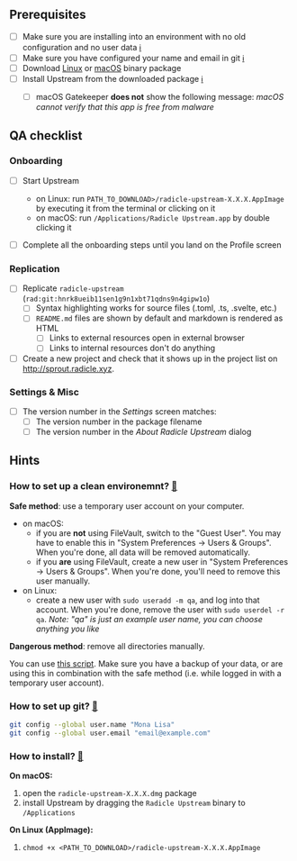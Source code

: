 ## Prerequisites

- [ ] Make sure you are installing into an environment with no old
      configuration and no user data [ℹ️](#01)
- [ ] Make sure you have configured your name and email in git [ℹ️](#02)
- [ ] Download [Linux][ln] or [macOS][mc] binary package
- [ ] Install Upstream from the downloaded package [ℹ️](#03)
  - [ ] macOS Gatekeeper **does not** show the following message:
        _macOS cannot verify that this app is free from malware_


## QA checklist

### Onboarding

- [ ] Start Upstream
  - on Linux: run `PATH_TO_DOWNLOAD>/radicle-upstream-X.X.X.AppImage` by
    executing it from the terminal or clicking on it
  - on macOS: run `/Applications/Radicle Upstream.app` by double clicking it
- [ ] Complete all the onboarding steps until you land on the Profile screen


### Replication

- [ ] Replicate `radicle-upstream` (`rad:git:hnrk8ueib11sen1g9n1xbt71qdns9n4gipw1o`)
  - [ ] Syntax highlighting works for source files (.toml, .ts, .svelte, etc.)
  - [ ] `README.md` files are shown by default and markdown is rendered as HTML
    - [ ] Links to external resources open in external browser
    - [ ] Links to internal resources don't do anything
- [ ] Create a new project and check that it shows up in the project list on
      <http://sprout.radicle.xyz>.

### Settings & Misc

- [ ] The version number in the _Settings_ screen matches:
  - [ ] The version number in the package filename
  - [ ] The version number in the _About Radicle Upstream_ dialog

## Hints

### How to set up a clean environemnt? <a href="#user-content-01" id="01">🔗</a>

**Safe method**: use a temporary user account on your computer.

- on macOS:
  - if you are **not** using FileVault, switch to the "Guest User". You may
    have to enable this in "System Preferences -> Users & Groups".  When
    you're done, all data will be removed automatically.
  - if you **are** using FileVault, create a new user in "System
    Preferences -> Users & Groups". When you're done, you'll need to remove
    this user manually.
- on Linux:
  - create a new user with `sudo useradd -m qa`, and log into that account.
    When you're done, remove the user with `sudo userdel -r qa`.  _Note:
    "qa" is just an example user name, you can choose anything you like_

**Dangerous method**: remove all directories manually.

You can use [this script][rs]. Make sure you have a backup of your data,
or are using this in combination with the safe method (i.e. while logged
in with a temporary user account).


### How to set up git? <a href="#user-content-02" id="02">🔗</a>

```bash
git config --global user.name "Mona Lisa"
git config --global user.email "email@example.com"
```


### How to install? <a href="#user-content-03" id="03">🔗</a>

**On macOS:**

  1. open the `radicle-upstream-X.X.X.dmg` package
  2. install Upstream by dragging the `Radicle Upstream` binary to
     `/Applications`

**On Linux (AppImage):**

  1. `chmod +x <PATH_TO_DOWNLOAD>/radicle-upstream-X.X.X.AppImage`



[ln]: https://releases.radicle.xyz/radicle-upstream-X.X.X.AppImage
[mc]: https://releases.radicle.xyz/radicle-upstream-X.X.X.dmg
[rs]: https://raw.githubusercontent.com/radicle-dev/radicle-upstream/master/scripts/reset-state.sh
